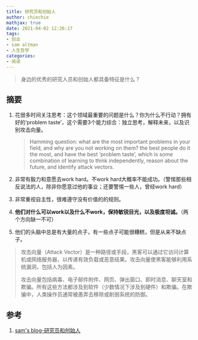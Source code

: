 ```yaml
---
title: 研究员和创始人
author: chiechie
mathjax: true
date: 2021-04-02 12:26:17
tags:
- 创业
- sam altman
- 人生哲学
categories:
- 阅读
---
```


> 身边的优秀的研究人员和创始人都具备特征是什么？

## 摘要
1. 花很多时间关注思考：这个领域最重要的问题是什么？你为什么不行动？拥有好的‘problem taste’，这个需要3个能力综合：独立思考，解释未来，以及识别攻击向量。
   
   > Hamming question: what are the most important problems in your field, and why are you not working on them?
   > the best people do it the most, and have the best ‘problem taste’, which is some combination of learning to think independently, reason about the future, and identify attack vectors.
   
2. 非常有毅力和意愿去work hard。不work hard大概率不能成功。（警惕那些相反说法的人，除非你愿意过他的事业；还要警惕一些人，曾经work hard）
3. 非常重视自主性，很难遵守没有价值的的规则。
4. **他们对什么可以work以及什么不work，保持敏锐目光，以及极度坦诚。**（两个方向缺一不可）
5. 他们的头脑中总是有大量的点子，有一些点子可能很糟糕，但是从来不缺点子。

> 攻击向量（Attack Vector）是一种路径或手段，黑客可以通过它访问计算机或网络服务器，以传递有效负载或恶意结果。攻击向量使黑客能够利用系统漏洞，包括人为因素。
>
> 攻击向量包括病毒、电子邮件附件、网页、弹出窗口、即时消息、聊天室和欺骗。所有这些方法都涉及到软件（少数情况下涉及到硬件）和欺骗。在欺骗中，人类操作员通常被愚弄去移除或削弱系统的防御。


## 参考
1. [sam's blog-研究员和创始人](https://blog.samaltman.com/researchers-and-founders)